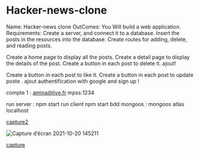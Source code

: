 
# Hacker-news-clone
Name: Hacker-news clone
OutComes:  You Will build a web application.
Requirements: 
Create a server, and connect it to a database.
Insert the posts in the resources into the database.
Create routes for adding, delete, and reading posts.

Create a home page to display all the posts.
Create a detail page to display the details of the post.
Create a button in each post to delete it.
ajout!


Create a button in each post to like it.
Create a button in each post to update poste .
ajout
authentification with google and sign up !

compte 1 :
amina@live.fr
mpss:1234



run server : npm start
run client npm start
bdd mongoos :
mongoos atlas 
localhost


[capture2](https://user-images.githubusercontent.com/8766556/138096515-1c9811a6-288e-4ff5-a9f9-0813463fc0f9.png)

![Capture d’écran 2021-10-20 145211](https://user-images.githubusercontent.com/8766556/138096415-7a6b1ee5-fbba-41dd-83bd-12d236563d2c.png)

[capture](https://user-images.githubusercontent.com/8766556/138096508-fdeb76ac-6263-4de4-877b-404afe2a775f.png)


